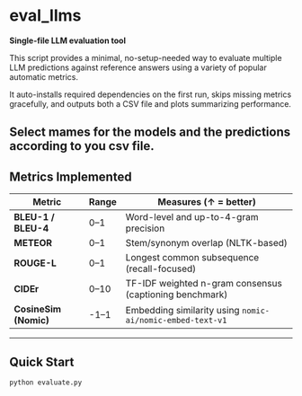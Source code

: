 # eval_llms

**Single-file LLM evaluation tool**

This script provides a minimal, no-setup-needed way to evaluate multiple LLM predictions against reference answers using a variety of popular automatic metrics.

It auto-installs required dependencies on the first run, skips missing metrics gracefully, and outputs both a CSV file and plots summarizing performance.

Select mames for the models and the predictions according to you csv file.
---

## Metrics Implemented

| Metric                | Range     | Measures (↑ = better)                                      |
|-----------------------|-----------|-------------------------------------------------------------|
| **BLEU-1 / BLEU-4**   | 0–1       | Word-level and up-to-4-gram precision                      |
| **METEOR**            | 0–1       | Stem/synonym overlap (NLTK-based)                          |
| **ROUGE-L**           | 0–1       | Longest common subsequence (recall-focused)               |
| **CIDEr**             | 0–10      | TF-IDF weighted n-gram consensus (captioning benchmark)   |
| **CosineSim (Nomic)** | -1–1      | Embedding similarity using `nomic-ai/nomic-embed-text-v1` |

---

## Quick Start

```bash
python evaluate.py
